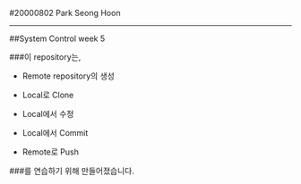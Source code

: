 #20000802 Park Seong Hoon
___


##System Control week 5

###이 repository는, 

* Remote repository의 생성

* Local로 Clone

* Local에서 수정

* Local에서 Commit

* Remote로 Push

###를 연습하기 위해 만들어졌습니다.

